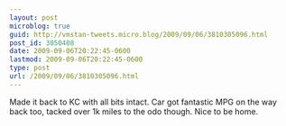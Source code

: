 ```yaml
---
layout: post
microblog: true
guid: http://vmstan-tweets.micro.blog/2009/09/06/3810305096.html
post_id: 3050408
date: 2009-09-06T20:22:45-0600
lastmod: 2009-09-06T20:22:45-0600
type: post
url: /2009/09/06/3810305096.html
---
```

Made it back to KC with all bits intact. Car got fantastic MPG on the way back too, tacked over 1k miles to the odo though. Nice to be home.
